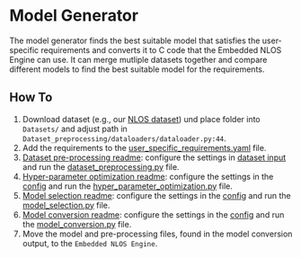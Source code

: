 # Model Generator
The model generator finds the best suitable model that satisfies the user-specific requirements and converts it to C code that the Embedded NLOS Engine can use. It can merge mutliple datasets together and compare different models to find the best suitable model for the requirements.

## How To

1. Download dataset (e.g., our [NLOS dataset](https://cloud.tugraz.at/index.php/s/QwCfmaYBrf55Ksg)) und place folder into ``Datasets/`` and adjust path in ``Dataset_preprocessing/dataloaders/dataloader.py:44``.
2. Add the requirements to the [user_specific_requirements.yaml](user_specific_requirements.yaml) file.
3. [Dataset pre-processing readme](Dataset_preprocessing/readme.md): configure the settings in [dataset input](Dataset_preprocessing/dataset_input_config.yaml) and run the [dataset_preprocessing.py](dataset_preprocessing.py) file.
4. [Hyper-parameter optimization readme](Hyper_parameter_optimization/readme.md): configure the settings in the [config](Hyper_parameter_optimization/hyper_parameter_optimization_config.yaml) and run the [hyper_parameter_optimization.py](hyper_parameter_optimization.py) file.
5. [Model selection readme](Model_selection/readme.md): configure the settings in the [config](Model_selection/model_selection_config.yaml) and run the [model_selection.py](model_selection.py) file.
6. [Model conversion readme](Model_conversion/readme.md): configure the settings in the [config](Model_conversion/model_conversion_config.yaml) and run the [model_conversion.py](model_conversion.py) file.
7. Move the model and pre-processing files, found in the model conversion output, to the ``Embedded NLOS Engine``.

